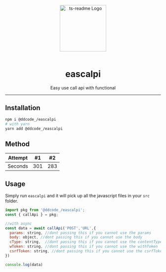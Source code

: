 <div align="center">
  <img
    src="ts.png"
    alt="ts-readme Logo"
    width="150px"
    padding="20px"
  />
  <br />
  <br />
  <h1>eascalpi</h1>
  <p>Easy use call api with functional</p>
</div>

---

## Installation

```sh
npm i @ddcode_/eascalpi
# with yarn
yarn add @ddcode_/eascalpi
```

## Method

| Attempt | #1  | #2  |
| ------- | --- | --- |
| Seconds | 301 | 283 |

## Usage

Simply run `eascalpi` and it will pick up all the javascript files in your `src` folder.

```javascript
import pkg from '@ddcode_/eascalpi';
const { callApi } = pkg;

//with async
const data = await callApi('POST','URL',{
  params: string, //dont passing this if you cannot use the params
  body: object, //dont passing this if you cannot use the body
  cType: string,  //dont passing this if you cannot use the contentType
  wToken: string, //dont passing this if you cannot use the withToken
  csrfToken: string, //dont passing this if you cannot use the csrfToken
})

console.log(data)
```